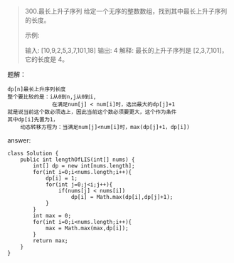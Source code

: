 > 300.最长上升子序列
> 给定一个无序的整数数组，找到其中最长上升子序列的长度。
> 
> 示例:
> 
> 输入: [10,9,2,5,3,7,101,18]
> 输出: 4 
> 解释: 最长的上升子序列是 [2,3,7,101]，它的长度是 4。


题解：
    
    dp[n]最长上升序列长度
    整个要比较的是：i从0到n,j从0到i,
                  在满足num[j] < num[i]时，选出最大的dp[j]+1
    就是说当前这个数必须选上，因此当前这个数必须要更大，这个作为条件
    其中dp[i]先置为1，
        动态转移方程为：当满足num[j]<num[i]时，max(dp[j]+1，dp[i]) 


answer:
    
    class Solution {
        public int lengthOfLIS(int[] nums) {
            int[] dp = new int[nums.length];
            for(int i=0;i<nums.length;i++){
                dp[i] = 1;
                for(int j=0;j<i;j++){
                    if(nums[j] < nums[i])
                        dp[i] = Math.max(dp[i],dp[j]+1);
                }
            }
            int max = 0;
            for(int i=0;i<nums.length;i++){
                max = Math.max(max,dp[i]);
            }
            return max;
        }
    }